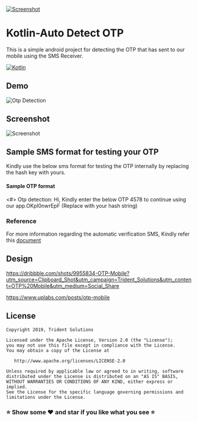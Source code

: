 [![Screenshot](https://tridentnets.com/banner.png)](https://tridentnets.com/)
# Kotlin-Auto Detect OTP 

This is a simple android project for detecting the OTP that has sent to our mobile using the SMS Receiver.

[![Kotlin](https://img.shields.io/badge/Platform-Kotlin-blue.svg)](https://kotlinlang.org/)

## Demo
![Otp Detection](https://user-images.githubusercontent.com/57178805/70522647-8975c680-1b67-11ea-8e9b-0ed09c81ad9a.gif)

## Screenshot
![Screenshot](https://user-images.githubusercontent.com/57178805/70772076-67fc2100-1d99-11ea-93ee-fb6eb3fe486c.png)
   
## Sample SMS format for testing your OTP

Kindly use the below sms format for testing the OTP internally by replacing the hash key with yours.

#### Sample OTP format
<#> Otp detection: Hi, Kindly enter the below OTP 4578 to continue using our app.OKpl0nwrEpF (Replace with your hash string)

### Reference

For more information regarding the automatic verification SMS, Kindly refer this [document](https://developers.google.com/identity/sms-retriever/overview)

## Design 
https://dribbble.com/shots/9955834-OTP-Mobile?utm_source=Clipboard_Shot&utm_campaign=Trident_Solutions&utm_content=OTP%20Mobile&utm_medium=Social_Share

https://www.uplabs.com/posts/otp-mobile

## License

    Copyright 2019, Trident Solutions

    Licensed under the Apache License, Version 2.0 (the "License");
    you may not use this file except in compliance with the License.
    You may obtain a copy of the License at

       http://www.apache.org/licenses/LICENSE-2.0

    Unless required by applicable law or agreed to in writing, software
    distributed under the License is distributed on an "AS IS" BASIS,
    WITHOUT WARRANTIES OR CONDITIONS OF ANY KIND, either express or implied.
    See the License for the specific language governing permissions and
    limitations under the License.

### ⭐ Show some ❤️ and star if you like what you see ⭐
